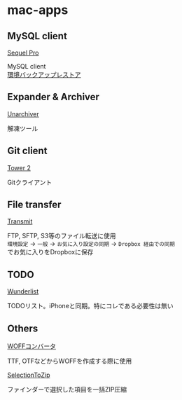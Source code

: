 # mac-apps

## MySQL client

[Sequel Pro](https://www.sequelpro.com/)

MySQL client  
[環境バックアップレストア](http://www.gigoblog.com/2014/05/19/store-sequel-pro-favorites-and-preferences-in-dropbox/)


## Expander & Archiver

[Unarchiver](https://itunes.apple.com/jp/app/the-unarchiver/id425424353?mt=12)

解凍ツール


## Git client

[Tower 2](https://www.git-tower.com/mac/)

Gitクライアント


## File transfer

[Transmit](https://panic.com/transmit/)

FTP, SFTP, S3等のファイル転送に使用  
`環境設定` -> `一般` -> `お気に入り設定の同期` -> `Dropbox 経由での同期`  
でお気に入りをDropboxに保存


## TODO

[Wunderlist](https://itunes.apple.com/jp/app/wunderlist-todorisutototasuku/id410628904?mt=12)

TODOリスト。iPhoneと同期。特にコレである必要性は無い


## Others

[WOFFコンバータ](http://opentype.jp/woffconv.htm)

TTF, OTFなどからWOFFを作成する際に使用

[SelectionToZip](https://github.com/suttang/SelectionToZip)

ファインダーで選択した項目を一括ZIP圧縮

